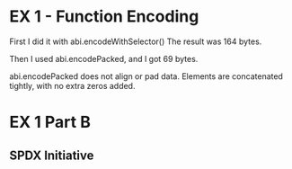 # EX 1 - Function Encoding
First I did it with abi.encodeWithSelector()
The result was 164 bytes.

Then I used abi.encodePacked, and I got 69 bytes.

abi.encodePacked does not align or pad data. Elements are concatenated tightly, with no extra zeros added.


# EX 1 Part B 
## SPDX Initiative 

